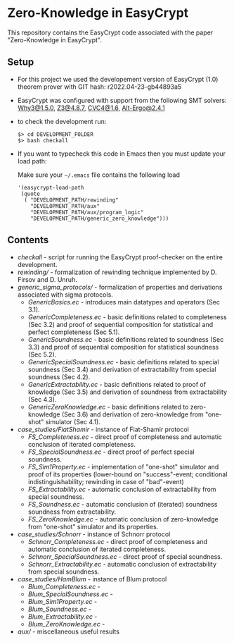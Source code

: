 # Zero-Knowledge in EasyCrypt

This repository contains the EasyCrypt code associated with the paper  "Zero-Knowledge in EasyCrypt".

Setup
--------

* For this project we used the developement version of EasyCrypt (1.0) theorem prover with GIT hash: r2022.04-23-gb44893a5

* EasyCrypt was configured with support from the following SMT solvers: Why3@1.5.0, Z3@4.8.7, CVC4@1.6, Alt-Ergo@2.4.1

* to check the development run:

      $> cd DEVELOPMENT_FOLDER
      $> bash checkall

* If you want to typecheck this code in Emacs then you must update your load path:

   Make sure your `~/.emacs` file contains the following load 

      '(easycrypt-load-path
       (quote
        ( "DEVELOPMENT_PATH/rewinding" 
          "DEVELOPMENT_PATH/aux"
          "DEVELOPMENT_PATH/aux/program_logic"
          "DEVELOPMENT_PATH/generic_zero_knowledge")))

  
Contents
------------

- *checkall* - script for running the EasyCrypt proof-checker on the entire development.
- *rewinding/* - formalization of rewinding technique implemented by D. Firsov and D. Unruh.
- *generic_sigma_protocols/* - formalization of properties and derivations associated with sigma protocols.
	- *GenericBasics.ec* - introduces main datatypes and operators (Sec 3.1). 
	- *GenericCompleteness.ec* - basic definitions related to completeness (Sec 3.2) and proof of sequential composition for statistical and perfect completeness (Sec 5.1).
	- *GenericSoundness.ec* - basic definitions related to soundness (Sec 3.3) and proof of sequential composition for statistical soundness (Sec 5.2).
	- *GenericSpecialSoundness.ec* - basic definitions related to special soundness (Sec 3.4) and derivation of extractability from special soundness (Sec 4.2). 
	- *GenericExtractability.ec* - basic definitions related to proof of knowledge (Sec 3.5) and derivation of soundness from extractability (Sec 4.3).
	- *GenericZeroKnowledge.ec* - basic definitions related to zero-knowledge (Sec 3.6) and derivation of zero-knowledge from "one-shot" simulator (Sec 4.1).
- *case_studies/FiatShamir* - instance of Fiat-Shamir protocol
	- *FS_Completeness.ec* - direct proof of completeness and automatic conclusion of iterated completeness.
	- *FS_SpecialSoundness.ec* - direct proof of perfect special soundness.
	- *FS_Sim1Property.ec* - implementation of "one-shot" simulator and proof of its properties (lower-bound on "success"-event; conditional indistinguishability; rewinding in case of "bad"-event)
	- *FS_Extractability.ec* - automatic conclusion of extractability from special soundness. 
	- *FS_Soundness.ec* - automatic conclusion of (iterated) soundness soundness from extractability.
	- *FS_ZeroKnowledge.ec* - automatic conclusion of zero-knowledge from "one-shot" simulator and its properties.
- *case_studies/Schnorr* - instance of Schnorr protocol
 	- *Schnorr_Completeness.ec* - direct proof of completeness and automatic conclusion of iterated completeness.
	- *Schnorr_SpecialSoundness.ec* - direct proof of special soundness.
	- *Schnorr_Extractability.ec* - automatic conclusion of extractability from special soundness.
- *case_studies/HamBlum* - instance of Blum protocol
	- *Blum_Completeness.ec* - 
	- *Blum_SpecialSoundness.ec* -
	- *Blum_Sim1Property.ec*  - 
	- *Blum_Soundness.ec*  -
	- *Blum_Extractability.ec* -
	- *Blum_ZeroKnowledge.ec* - 
- *aux/* - miscellaneous useful results


